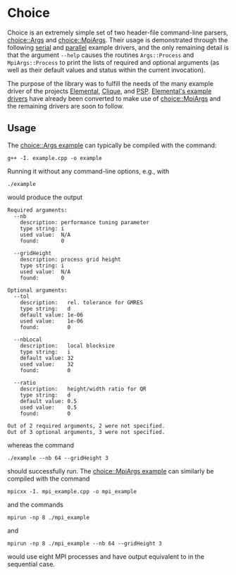 Choice
======

Choice is an extremely simple set of two header-file command-line parsers, 
[choice::Args](http://github.com/poulson/choice/blob/master/choice.hpp) and 
[choice::MpiArgs](http://github.com/poulson/choice/blob/master/mpi_choice.hpp). 
Their usage is demonstrated through the following
[serial](http://github.com/poulson/choice/blob/master/example.cpp) and 
[parallel](http://github.com/poulson/choice/blob/master/mpi_example.cpp) 
example drivers, and the only remaining detail is that the argument `--help`
causes the routines `Args::Process` and `MpiArgs::Process` to print the 
lists of required and optional arguments (as well as their default values 
and status within the current invocation).

The purpose of the library was to fulfill the needs of the many example 
driver of the projects 
[Elemental](http://code.google.com/p/elemental), [Clique](http://github.com/poulson/Clique), and [PSP](http://github.com/poulson/PSP).
[Elemental's example drivers](http://github.com/poulson/Elemental/blob/master/examples) have already been converted to make use of 
[choice::MpiArgs](http://github.com/poulson/choice/blob/master/mpi_choice.hpp) 
and the remaining drivers are soon to follow.

Usage
-----

The 
[choice::Args example](http://github.com/poulson/choice/blob/master/example.cpp)
can typically be compiled with the command:

    g++ -I. example.cpp -o example

Running it without any command-line options, e.g., with

    ./example

would produce the output

    Required arguments:
      --nb
        description: performance tuning parameter
        type string: i
        used value:  N/A
        found:       0
    
      --gridHeight
        description: process grid height
        type string: i
        used value:  N/A
        found:       0
    
    Optional arguments:
      --tol
        description:   rel. tolerance for GMRES
        type string:   d
        default value: 1e-06
        used value:    1e-06
        found:         0
    
      --nbLocal
        description:   local blocksize
        type string:   i
        default value: 32
        used value:    32
        found:         0
    
      --ratio
        description:   height/width ratio for QR
        type string:   d
        default value: 0.5
        used value:    0.5
        found:         0
    
    Out of 2 required arguments, 2 were not specified.
    Out of 3 optional arguments, 3 were not specified.
 
whereas the command

    ./example --nb 64 --gridHeight 3

should successfully run. The 
[choice::MpiArgs example](http://github.com/poulson/choice/blob/master/mpi_example.cpp)
can similarly be compiled with the command

    mpicxx -I. mpi_example.cpp -o mpi_example    

and the commands

    mpirun -np 8 ./mpi_example

and 

    mpirun -np 8 ./mpi_example --nb 64 --gridHeight 3

would use eight MPI processes and have output equivalent to in the sequential
case.
